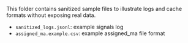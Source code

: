 This folder contains sanitized sample files to illustrate logs and cache formats without exposing real data.

- `sanitized_logs.jsonl`: example signals log
- `assigned_ma.example.csv`: example assigned_ma file format
